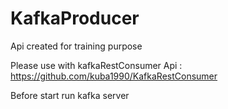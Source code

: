 # KafkaProducer

Api created for training purpose

Please use with kafkaRestConsumer Api : https://github.com/kuba1990/KafkaRestConsumer

Before start run kafka server
